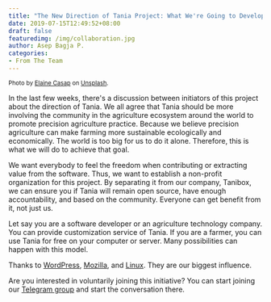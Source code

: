 ```yaml
---
title: "The New Direction of Tania Project: What We're Going to Develop on Tania"
date: 2019-07-15T12:49:52+08:00
draft: false
featuredimg: /img/collaboration.jpg
author: Asep Bagja P.
categories:
- From The Team
---
```

<small class="text-center">Photo by <a href="https://unsplash.com/photos/qgHGDbbSNm8" target="_blank">Elaine Casap</a> on <a href="https://unsplash.com">Unsplash</a>.</small>

In the last few weeks, there's a discussion between initiators of this project about the direction of Tania. We all agree that Tania should be more involving the community in the agriculture ecosystem around the world to promote precision agriculture practice. Because we believe precision agriculture can make farming more sustainable ecologically and economically. The world is too big for us to do it alone. Therefore, this is what we will do to achieve that goal.

We want everybody to feel the freedom when contributing or extracting value from the software. Thus, we want to establish a non-profit organization for this project. By separating it from our company, Tanibox, we can ensure you if Tania will remain open source, have enough accountability, and based on the community. Everyone can get benefit from it, not just us.

Let say you are a software developer or an agriculture technology company. You can provide customization service of Tania. If you are a farmer, you can use Tania for free on your computer or server. Many possibilities can happen with this model.

Thanks to <a href="https://wordpress.org">WordPress</a>, <a href="https://mozilla.org">Mozilla</a>, and <a href="https://linuxfoundation.org">Linux</a>. They are our biggest influence.

Are you interested in voluntarily joining this initiative? You can start joining our [Telegram group](https://t.me/usetania) and start the conversation there.